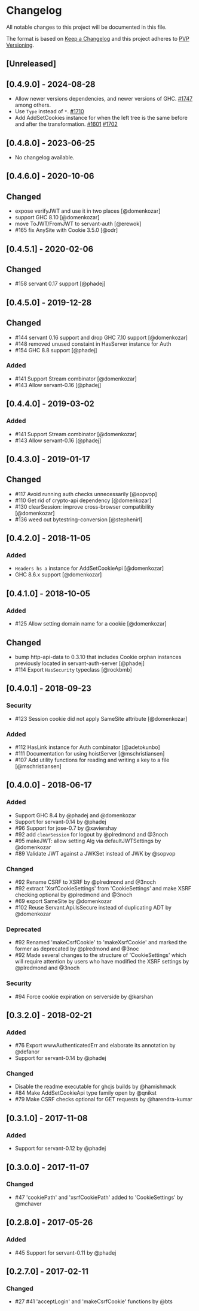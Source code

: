 # Changelog

All notable changes to this project will be documented in this file.

The format is based on [Keep a Changelog](http://keepachangelog.com/en/1.0.0/)
and this project adheres to [PVP Versioning](https://pvp.haskell.org/).

## [Unreleased]

## [0.4.9.0] - 2024-08-28
- Allow newer versions dependencies, and newer versions of GHC. [#1747](https://github.com/haskell-servant/servant/pull/1747) among others.
- Use `Type` instead of `*`. [#1710](https://github.com/haskell-servant/servant/pull/1710)
- Add AddSetCookies instance for when the left tree is the same before and after the transformation. [#1601](https://github.com/haskell-servant/servant/issues/1601) [#1702](https://github.com/haskell-servant/servant/pull/1702)

## [0.4.8.0] - 2023-06-25

- No changelog available.

## [0.4.6.0] - 2020-10-06

## Changed

- expose verifyJWT and use it in two places [@domenkozar]
- support GHC 8.10 [@domenkozar]
- move ToJWT/FromJWT to servant-auth [@erewok]
- #165 fix AnySite with Cookie 3.5.0 [@odr]

## [0.4.5.1] - 2020-02-06

## Changed

- #158 servant 0.17 support [@phadej]

## [0.4.5.0] - 2019-12-28

## Changed
- #144 servant 0.16 support and drop GHC 7.10 support [@domenkozar]
- #148 removed unused constaint in HasServer instance for Auth 
- #154 GHC 8.8 support [@phadej]

### Added
- #141 Support Stream combinator [@domenkozar]
- #143 Allow servant-0.16 [@phadej]

## [0.4.4.0] - 2019-03-02

### Added
- #141 Support Stream combinator [@domenkozar]
- #143 Allow servant-0.16 [@phadej]

## [0.4.3.0] - 2019-01-17

## Changed
- #117 Avoid running auth checks unnecessarily [@sopvop]
- #110 Get rid of crypto-api dependency [@domenkozar]
- #130 clearSession: improve cross-browser compatibility [@domenkozar]
- #136 weed out bytestring-conversion [@stephenirl]

## [0.4.2.0] - 2018-11-05

### Added
- `Headers hs a` instance for AddSetCookieApi [@domenkozar]
- GHC 8.6.x support [@domenkozar]

## [0.4.1.0] - 2018-10-05

### Added
- #125 Allow setting domain name for a cookie [@domenkozar]

## Changed
- bump http-api-data to 0.3.10 that includes Cookie orphan instances previously located in servant-auth-server [@phadej]
- #114 Export `HasSecurity` typeclass [@rockbmb]

## [0.4.0.1] - 2018-09-23

### Security
- #123 Session cookie did not apply SameSite attribute [@domenkozar]

### Added
- #112 HasLink instance for Auth combinator [@adetokunbo]
- #111 Documentation for using hoistServer [@mschristiansen]
- #107 Add utility functions for reading and writing a key to a file [@mschristiansen]

## [0.4.0.0] - 2018-06-17

### Added
- Support GHC 8.4 by @phadej and @domenkozar
- Support for servant-0.14 by @phadej
- #96 Support for jose-0.7 by @xaviershay
- #92 add `clearSession` for logout by @plredmond and @3noch
- #95 makeJWT: allow setting Alg via defaultJWTSettings by @domenkozar
- #89 Validate JWT against a JWKSet instead of JWK by @sopvop

### Changed
- #92 Rename CSRF to XSRF by @plredmond and @3noch
- #92 extract 'XsrfCookieSettings' from 'CookieSettings' and make XSRF checking optional
  by @plredmond and @3noch
- #69 export SameSite by @domenkozar
- #102 Reuse Servant.Api.IsSecure instead of duplicating ADT by @domenkozar

### Deprecated
- #92 Renamed 'makeCsrfCookie' to 'makeXsrfCookie' and marked the former as deprecated
  by @plredmond and @3noc
- #92 Made several changes to the structure of 'CookieSettings' which will require
  attention by users who have modified the XSRF settings by @plredmond and @3noch

### Security
- #94 Force cookie expiration on serverside by @karshan

## [0.3.2.0] - 2018-02-21

### Added
- #76 Export wwwAuthenticatedErr and elaborate its annotation by @defanor
- Support for servant-0.14 by @phadej

### Changed
- Disable the readme executable for ghcjs builds by @hamishmack
- #84 Make AddSetCookieApi type family open by @qnikst
- #79 Make CSRF checks optional for GET requests by @harendra-kumar

## [0.3.1.0] - 2017-11-08

### Added
- Support for servant-0.12 by @phadej

## [0.3.0.0] - 2017-11-07

### Changed
- #47 'cookiePath' and 'xsrfCookiePath' added to 'CookieSettings' by @mchaver

## [0.2.8.0] - 2017-05-26

### Added
- #45 Support for servant-0.11 by @phadej

## [0.2.7.0] - 2017-02-11

### Changed
- #27 #41 'acceptLogin' and 'makeCsrfCookie' functions by @bts
